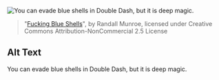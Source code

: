 ![You can evade blue shells in Double Dash, but it is deep magic.](https://imgs.xkcd.com/comics/fucking_blue_shells.png)
> "[Fucking Blue Shells](https://xkcd.com/290/)", by Randall Munroe, licensed under Creative Commons Attribution-NonCommercial 2.5 License

## Alt Text
You can evade blue shells in Double Dash, but it is deep magic.

